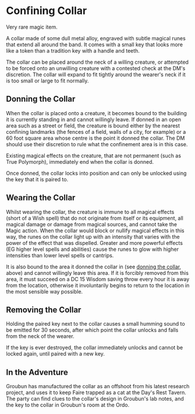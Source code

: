 # Confining Collar

Very rare magic item.

A collar made of some dull metal alloy, engraved with subtle magical runes that extend all around the band.
It comes with a small key that looks more like a token than a tradition key with a handle and teeth.

The collar can be placed around the neck of a willing creature, or attempted to be forced onto an unwilling creature with a contested check at the DM's discretion.
The collar will expand to fit tightly around the wearer's neck if it is too small or large to fit normally.

## Donning the Collar

When the collar is placed onto a creature, it becomes bound to the building it is currently standing in and cannot willingly leave.
If donned in an open area such as a street or field, the creature is bound either by the nearest confining landmarks (the fences of a field, walls of a city, for example) or a 60 foot square area whose centre is the point it donned the collar.
The DM should use their discretion to rule what the confinement area is in this case.

Existing magical effects on the creature, that are not permanent (such as True Polymorph), immediately end when the collar is donned.

Once donned, the collar locks into position and can only be unlocked using the key that it is paired to.

## Wearing the Collar

Whilst wearing the collar, the creature is immune to all magical effects (short of a Wish spell) that do not originate from itself or its equipment, all magical damage or damage from magical sources, and cannot take the Magic action.
When the collar would block or nullify magical effects in this way, the runes on the collar light up with an intensity that varies with the power of the effect that was dispelled.
Greater and more powerful effects (EG higher level spells and abilities) cause the runes to glow with higher intensities than lower level spells or cantrips.

It is also bound to the area it donned the collar in (see [donning the collar](#donning-the-collar), above) and cannot willingly leave this area.
If it is forcibly removed from this area, it must succeed on a DC 15 Wisdom saving throw every hour it is away from the location, otherwise it involuntarily begins to return to the location in the most sensible way possible.

## Removing the Collar

Holding the paired key next to the collar causes a small humming sound to be emitted for 30 seconds, after which point the collar unlocks and falls from the neck of the wearer.

If the key is ever destroyed, the collar immediately unlocks and cannot be locked again, until paired with a new key.

## In the Adventure

Groubun has manufactured the collar as an offshoot from his latest research project, and uses it to keep Faire trapped as a cat at the Day's Rest Tavern.
The party can find clues to the collar's design in Groubun's lab notes, and the key to the collar in Groubun's room at the Ordo.
